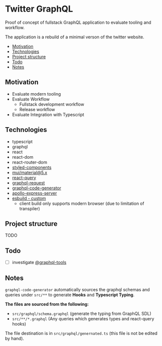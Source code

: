 # Twitter GraphQL

Proof of concept of fullstack GraphQL application to evaluate tooling and workflow.

The application is a rebuild of a minimal verson of the twitter website.

- [Motivation](#motivation)  
- [Technologies](#technologies)  
- [Project structure](#project-structure)  
- [Todo](#todo)  
- [Notes](#notes)  

## Motivation

- Evaluate modern tooling
- Evaluate Workflow  
  - Fullstack development workflow  
  - Release workflow  
- Evaluate Integration with Typescript

## Technologies

- typescript  
- graphql   
- react  
- react-dom  
- react-router-dom
- [styled-components](https://styled-components.com/)
- [mui/material@5.x](https://mui.com/)
- [react-query](https://github.com/tannerlinsley/react-query)  
- [graphql-request](https://github.com/prisma-labs/graphql-request)  
- [graphql-code-generator](https://github.com/dotansimha/graphql-code-generator)  
- [apollo-express-server](https://github.com/apollographql/apollo-server)  
- [esbuild - custom](https://github.com/Jareechang/common-web/tree/master/packages/esbuild)  
  - client build only supports modern browser (due to limitation of transpiler)  

## Project structure

TODO

## Todo

- [ ] investigate [@graphql-tools](https://www.graphql-tools.com/)

## Notes

`graphql-code-generator` automatically sources the graphql schemas and queries under `src/**` to generate
**Hooks** and **Typescript Typing**.

**The files are sourced from the following:**

- `src/graphql/schema.graphql` (generate the typing from GraphQL SDL)  
- `src/**/*.graphql` (Any queries which generates types and react-query hooks)  

The file destination is in `src/graphql/genernated.ts` (this file is not be edited by hand).
